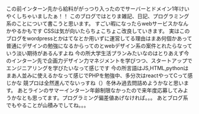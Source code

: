 この前インターン先から給料ががっつり入ったのでサーバーとドメイン1年けいやくしちゃいましたぁ！！
このブログではとりま雑記、日記、プログラミング系のことについて書こうと思います。
すごい暇になったらwebサービスかなんかやるかもです
CSSは気が向いたらちょこちょこ改良していきます。
実はこのブログをwordpressとかはてなとか用いずに運営してる理由はまあ何個かあって普通にデザインの勉強になるからってのとwebデザイン系の案件とれたらなっていう淡い期待があるんすよね
今の所大学生活プランみたいなのはとりあえず今のインターン先で企画力デザイン力マネジメントを学びつつ、スタートアップでエンジニアリングを学びたいなって感じです
今の所言語はJS,HTML,pythonはまあ人並みに使えるかなって感じでPHPを勉強中、多分次はreactやってCって感じかな
競プロは全然進んでないっすね（）冬休み過去問詰めようかなと思います。
あとラインのサマーインターン年齢制限なかったので来年度応募してみようかなとも思ってます。プログラミング偏差値あげなければ。。。
あとブログ系でもやることが山積みでしてね。。。